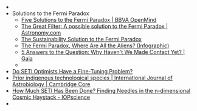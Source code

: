 -
- Solutions to the Fermi Paradox
	- [Five Solutions to the Fermi Paradox | BBVA OpenMind](https://www.bbvaopenmind.com/en/science/physics/five-solutions-to-the-fermi-paradox/)
	- [The Great Filter: A possible solution to the Fermi Paradox | Astronomy.com](https://astronomy.com/news/2020/11/the-great-filter-a-possible-solution-to-the-fermi-paradox)
	- [The Sustainability Solution to the Fermi Paradox](https://arxiv.org/pdf/0906.0568.pdf)
	- [The Fermi Paradox, Where Are All the Aliens? (Infographic)](https://futurism.com/10-solutions-to-the-fermi-paradox)
	- [5 Answers to the Question: Why Haven't We Made Contact Yet? | Gaia](https://www.gaia.com/article/fermi-paradox-why-havent-we-made-contact-yet?utm_source=google+paid&utm_medium=cpc&utm_term=&utm_campaign=1-INTL-DYNAMIC-SEARCH&utm_content=UFOs&gclid=CjwKCAiAvOeQBhBkEiwAxutUVNILHnlIjAaAE0cgWIUUb1Bz-MSl_W8ZIck_ioqphEeBA2HweQsaZxoCUxYQAvD_BwE)
	-
- [Do SETI Optimists Have a Fine-Tuning Problem?](https://arxiv.org/pdf/2407.07097)
- [Prior indigenous technological species | International Journal of Astrobiology | Cambridge Core](https://www.cambridge.org/core/journals/international-journal-of-astrobiology/article/abs/prior-indigenous-technological-species/5D349ECF89D1D77DC537D419F0172CC6)
- [How Much SETI Has Been Done? Finding Needles in the n-dimensional Cosmic Haystack - IOPscience](https://iopscience.iop.org/article/10.3847/1538-3881/aae099)
-
